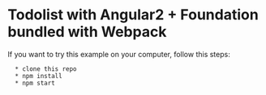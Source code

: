 # Todolist with Angular2 + Foundation bundled with Webpack

If you want to try this example on your computer, follow this steps:
```
  * clone this repo
  * npm install
  * npm start
```
